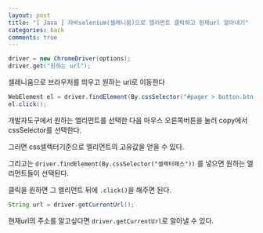 ```yaml
---
layout: post
title: "[ Java ] 자바selenium(셀레니움)으로 엘리먼트 클릭하고 현재url 알아내기"
categories: back
comments: true
---
```


```java
driver = new ChromeDriver(options);
driver.get("원하는 url");
```

셀레니움으로 브라우저를 띄우고 원하는 url로 이동한다

```java
WebElement el = driver.findElement(By.cssSelector("#pager > button.btn-last"));
el.click();
```

개발자도구에서 원하는 엘리먼트를 선택한 다음 마우스 오른쪽버튼을 눌러 copy에서 cssSelector를 선택한다.

그러면 css셀렉터기준으로 엘리먼트의 고유값을 얻을 수 있다.

그리고는 `driver.findElement(By.cssSelector("셀렉터패스"))` 를 넣으면 원하는 엘리먼트들이 선택된다.

클릭을 원하면 그 엘리먼트 뒤에 `.click()`을 해주면 된다.

```java
String url = driver.getCurrentUrl();
```

현재url의 주소를 알고싶다면 `driver.getCurrentUrl`로 알아낼 수 있다.
